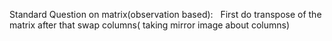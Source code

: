 Standard Question on matrix(observation based):
​
​
First do transpose of the matrix after that swap columns( taking mirror image about  columns)
